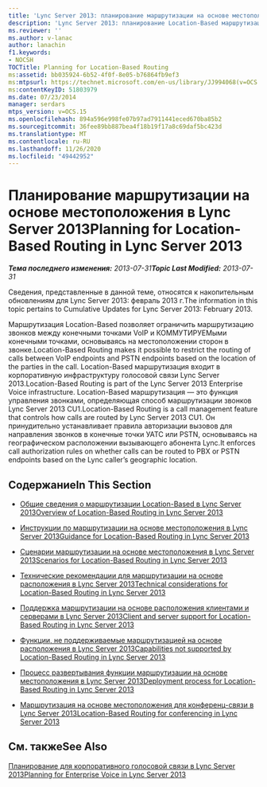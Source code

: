 ```yaml
---
title: 'Lync Server 2013: планирование маршрутизации на основе местоположения'
description: 'Lync Server 2013: планирование Location-Based маршрутизации.'
ms.reviewer: ''
ms.author: v-lanac
author: lanachin
f1.keywords:
- NOCSH
TOCTitle: Planning for Location-Based Routing
ms:assetid: bb035924-6b52-4f0f-8e05-b76864fb9ef3
ms:mtpsurl: https://technet.microsoft.com/en-us/library/JJ994068(v=OCS.15)
ms:contentKeyID: 51803979
ms.date: 07/23/2014
manager: serdars
mtps_version: v=OCS.15
ms.openlocfilehash: 894a596e998fe07b97ad7911441eced670ba85b2
ms.sourcegitcommit: 36fee89bb887bea4f18b19f17a8c69daf5bc423d
ms.translationtype: MT
ms.contentlocale: ru-RU
ms.lasthandoff: 11/26/2020
ms.locfileid: "49442952"
---
```

# <a name="planning-for-location-based-routing-in-lync-server-2013"></a><span data-ttu-id="93e6c-103">Планирование маршрутизации на основе местоположения в Lync Server 2013</span><span class="sxs-lookup"><span data-stu-id="93e6c-103">Planning for Location-Based Routing in Lync Server 2013</span></span>

<div data-xmlns="http://www.w3.org/1999/xhtml">

<div class="topic" data-xmlns="http://www.w3.org/1999/xhtml" data-msxsl="urn:schemas-microsoft-com:xslt" data-cs="https://msdn.microsoft.com/">

<div data-asp="https://msdn2.microsoft.com/asp">



</div>

<div id="mainSection">

<div id="mainBody"><span data-ttu-id="93e6c-104">

<span> </span></span><span class="sxs-lookup"><span data-stu-id="93e6c-104">

<span> </span></span></span>

<span data-ttu-id="93e6c-105">_**Тема последнего изменения:** 2013-07-31_</span><span class="sxs-lookup"><span data-stu-id="93e6c-105">_**Topic Last Modified:** 2013-07-31_</span></span>

<span data-ttu-id="93e6c-106">Сведения, представленные в данной теме, относятся к накопительным обновлениям для Lync Server 2013: февраль 2013 г.</span><span class="sxs-lookup"><span data-stu-id="93e6c-106">The information in this topic pertains to Cumulative Updates for Lync Server 2013: February 2013.</span></span>

<span data-ttu-id="93e6c-107">Маршрутизация Location-Based позволяет ограничить маршрутизацию звонков между конечными точками VoIP и КОММУТИРУЕМыми конечными точками, основываясь на местоположении сторон в звонке.</span><span class="sxs-lookup"><span data-stu-id="93e6c-107">Location-Based Routing makes it possible to restrict the routing of calls between VoIP endpoints and PSTN endpoints based on the location of the parties in the call.</span></span> <span data-ttu-id="93e6c-108">Location-Based маршрутизация входит в корпоративную инфраструктуру голосовой связи Lync Server 2013.</span><span class="sxs-lookup"><span data-stu-id="93e6c-108">Location-Based Routing is part of the Lync Server 2013 Enterprise Voice infrastructure.</span></span> <span data-ttu-id="93e6c-109">Location-Based маршрутизация — это функция управления звонками, определяющая способ маршрутизации звонков Lync Server 2013 CU1.</span><span class="sxs-lookup"><span data-stu-id="93e6c-109">Location-Based Routing is a call management feature that controls how calls are routed by Lync Server 2013 CU1.</span></span> <span data-ttu-id="93e6c-110">Он принудительно устанавливает правила авторизации вызовов для направления звонков в конечные точки УАТС или PSTN, основываясь на географическом расположении вызывающего абонента Lync.</span><span class="sxs-lookup"><span data-stu-id="93e6c-110">It enforces call authorization rules on whether calls can be routed to PBX or PSTN endpoints based on the Lync caller’s geographic location.</span></span>

<div>

## <a name="in-this-section"></a><span data-ttu-id="93e6c-111">Содержание</span><span class="sxs-lookup"><span data-stu-id="93e6c-111">In This Section</span></span>

  - [<span data-ttu-id="93e6c-112">Общие сведения о маршрутизации Location-Based в Lync Server 2013</span><span class="sxs-lookup"><span data-stu-id="93e6c-112">Overview of Location-Based Routing in Lync Server 2013</span></span>](lync-server-2013-overview-of-location-based-routing.md)

  - [<span data-ttu-id="93e6c-113">Инструкции по маршрутизации на основе местоположения в Lync Server 2013</span><span class="sxs-lookup"><span data-stu-id="93e6c-113">Guidance for Location-Based Routing in Lync Server 2013</span></span>](lync-server-2013-guidance-for-location-based-routing.md)

  - [<span data-ttu-id="93e6c-114">Сценарии маршрутизации на основе местоположения в Lync Server 2013</span><span class="sxs-lookup"><span data-stu-id="93e6c-114">Scenarios for Location-Based Routing in Lync Server 2013</span></span>](lync-server-2013-scenarios-for-location-based-routing.md)

  - [<span data-ttu-id="93e6c-115">Технические рекомендации для маршрутизации на основе расположения в Lync Server 2013</span><span class="sxs-lookup"><span data-stu-id="93e6c-115">Technical considerations for Location-Based Routing in Lync Server 2013</span></span>](lync-server-2013-technical-considerations-for-location-based-routing.md)

  - [<span data-ttu-id="93e6c-116">Поддержка маршрутизации на основе расположения клиентами и серверами в Lync Server 2013</span><span class="sxs-lookup"><span data-stu-id="93e6c-116">Client and server support for Location-Based Routing in Lync Server 2013</span></span>](lync-server-2013-client-and-server-support-for-location-based-routing.md)

  - [<span data-ttu-id="93e6c-117">Функции, не поддерживаемые маршрутизацией на основе расположения в Lync Server 2013</span><span class="sxs-lookup"><span data-stu-id="93e6c-117">Capabilities not supported by Location-Based Routing in Lync Server 2013</span></span>](lync-server-2013-capabilities-not-supported-by-location-based-routing.md)

  - [<span data-ttu-id="93e6c-118">Процесс развертывания функции маршрутизации на основе местоположения в Lync Server 2013</span><span class="sxs-lookup"><span data-stu-id="93e6c-118">Deployment process for Location-Based Routing in Lync Server 2013</span></span>](lync-server-2013-deployment-process-for-location-based-routing.md)

  - [<span data-ttu-id="93e6c-119">Маршрутизация на основе местоположения для конференц-связи в Lync Server 2013</span><span class="sxs-lookup"><span data-stu-id="93e6c-119">Location-Based Routing for conferencing in Lync Server 2013</span></span>](lync-server-2013-location-based-routing-for-conferencing.md)

</div>

<div>

## <a name="see-also"></a><span data-ttu-id="93e6c-120">См. также</span><span class="sxs-lookup"><span data-stu-id="93e6c-120">See Also</span></span>


[<span data-ttu-id="93e6c-121">Планирование для корпоративного голосовой связи в Lync Server 2013</span><span class="sxs-lookup"><span data-stu-id="93e6c-121">Planning for Enterprise Voice in Lync Server 2013</span></span>](lync-server-2013-planning-for-enterprise-voice.md)  
  

<span data-ttu-id="93e6c-122"></div>

</div>

<span> </span>

</div>

</div>

</span><span class="sxs-lookup"><span data-stu-id="93e6c-122"></div>

</div>

<span> </span>

</div>

</div>

</span></span></div>

